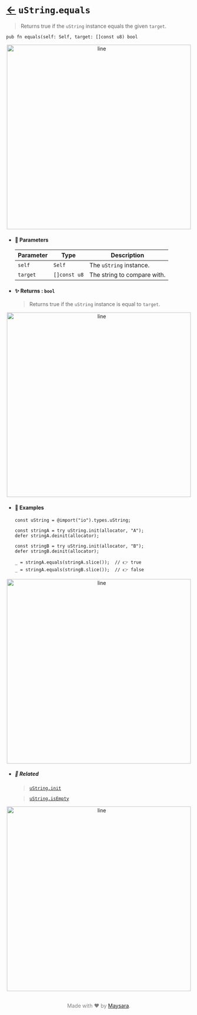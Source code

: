 # [←](../uString.md) `uString`.`equals`

> Returns true if the `uString` instance equals the given `target`.

```zig
pub fn equals(self: Self, target: []const u8) bool
```


<div align="center">
<img src="https://github.com/maysara-elshewehy/io-bench/tree/main/dist/img/md/line.png" alt="line" style="width:500px;"/>
</div>

- #### 🧩 Parameters

    | Parameter | Type         | Description                 |
    | --------- | ------------ | --------------------------- |
    | `self`    | `Self`       | The `uString` instance.      |
    | `target`  | `[]const u8` | The string to compare with. |

- #### ✨ Returns : `bool`

    > Returns true if the `uString` instance is equal to `target`.

<div align="center">
<img src="https://github.com/maysara-elshewehy/io-bench/tree/main/dist/img/md/line.png" alt="line" style="width:500px;"/>
</div>

- #### 🧪 Examples

    ```zig
    const uString = @import("io").types.uString;

    const stringA = try uString.init(allocator, "A");
    defer stringA.deinit(allocator);

    const stringB = try uString.init(allocator, "B");
    defer stringB.deinit(allocator);
    ```

    ```zig
    _ = stringA.equals(stringA.slice());  // 👉 true
    _ = stringA.equals(stringB.slice());  // 👉 false
    ```

<div align="center">
<img src="https://github.com/maysara-elshewehy/io-bench/tree/main/dist/img/md/line.png" alt="line" style="width:500px;"/>
</div>

- ##### 🔗 Related

  > [`uString.init`](./init.md)

  > [`uString.isEmpty`](./isEmpty.md)

<div align="center">
<img src="https://github.com/maysara-elshewehy/io-bench/tree/main/dist/img/md/line.png" alt="line" style="width:500px;"/>
</div>

<p align="center" style="color:grey;"><br />Made with ❤️ by <a href="http://github.com/maysara-elshewehy" target="blank">Maysara</a>.</p>